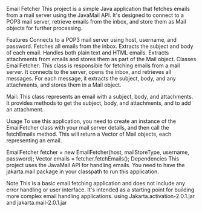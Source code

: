 Email Fetcher
This project is a simple Java application that fetches emails from a mail server using the JavaMail API. It's designed to connect to a POP3 mail server, retrieve emails from the inbox, and store them as Mail objects for further processing.

Features
Connects to a POP3 mail server using host, username, and password.
Fetches all emails from the inbox.
Extracts the subject and body of each email.
Handles both plain text and HTML emails.
Extracts attachments from emails and stores them as part of the Mail object.
Classes
EmailFetcher: This class is responsible for fetching emails from a mail server. It connects to the server, opens the inbox, and retrieves all messages. For each message, it extracts the subject, body, and any attachments, and stores them in a Mail object.

Mail: This class represents an email with a subject, body, and attachments. It provides methods to get the subject, body, and attachments, and to add an attachment.

Usage
To use this application, you need to create an instance of the EmailFetcher class with your mail server details, and then call the fetchEmails method. This will return a Vector of Mail objects, each representing an email.


EmailFetcher fetcher = new EmailFetcher(host, mailStoreType, username, password);
Vector<Mail> emails = fetcher.fetchEmails();
Dependencies
This project uses the JavaMail API for handling emails. You need to have the jakarta.mail package in your classpath to run this application.

Note
This is a basic email fetching application and does not include any error handling or user interface. It's intended as a starting point for building more complex email handling applications.
using Jakarta.activation-2.0.1.jar and jakarta.mail-2.0.1.jar
